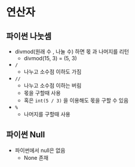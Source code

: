 # 연산자

## 파이썬 나눗셈

- divmod(원래 수 , 나눌 수) 하면 몫 과 나머지를 리턴
  - divmod(15, 3) = (5, 3)
- `/`
  - 나누고 소수점 이하도 가짐
- `//`
  - 나누고 소수점 이하는 버림
  - 몫을 구할때 사용
  - 혹은 `int(5 / 3)` 을 이용해도 몫을 구할 수 있음
- `%`
  - 나머지를 구할때 사용



## 파이썬 Null

- 파이썬에서 null은 없음
  - None 존재

